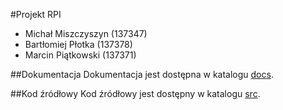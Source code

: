 #Projekt RPI

* Michał Miszczyszyn (137347)
* Bartłomiej Płotka (137378)
* Marcin Piątkowski (137371)

##Dokumentacja
Dokumentacja jest dostępna w katalogu [docs](/docs).


##Kod źródłowy
Kod źródłowy jest dostępny w katalogu [src](/src).